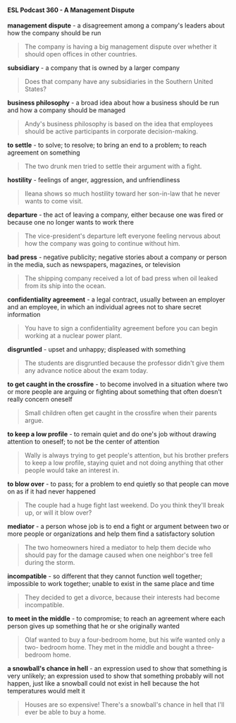 #### ESL Podcast 360 - A Management Dispute

**management dispute** - a disagreement among a company's leaders about how
the company should be run

> The company is having a big management dispute over whether it should open
offices in other countries.

**subsidiary** - a company that is owned by a larger company

> Does that company have any subsidiaries in the Southern United States?

**business philosophy** - a broad idea about how a business should be run and
how a company should be managed

> Andy's business philosophy is based on the idea that employees should be
active participants in corporate decision-making.

**to settle** - to solve; to resolve; to bring an end to a problem; to reach agreement
on something

> The two drunk men tried to settle their argument with a fight.

**hostility** - feelings of anger, aggression, and unfriendliness

> Ileana shows so much hostility toward her son-in-law that he never wants to
come visit.

**departure** - the act of leaving a company, either because one was fired or
because one no longer wants to work there

> The vice-president's departure left everyone feeling nervous about how the
company was going to continue without him.

**bad press** - negative publicity; negative stories about a company or person in
the media, such as newspapers, magazines, or television

> The shipping company received a lot of bad press when oil leaked from its ship
into the ocean.

**confidentiality agreement** - a legal contract, usually between an employer and
an employee, in which an individual agrees not to share secret information

> You have to sign a confidentiality agreement before you can begin working at a
nuclear power plant.

**disgruntled** - upset and unhappy; displeased with something

> The students are disgruntled because the professor didn't give them any
advance notice about the exam today.

**to get caught in the crossfire** - to become involved in a situation where two or
more people are arguing or fighting about something that often doesn't really
concern oneself

> Small children often get caught in the crossfire when their parents argue.

**to keep a low profile** - to remain quiet and do one's job without drawing
attention to oneself; to not be the center of attention

> Wally is always trying to get people's attention, but his brother prefers to keep a
low profile, staying quiet and not doing anything that other people would take an
interest in.

**to blow over** - to pass; for a problem to end quietly so that people can move on
as if it had never happened

> The couple had a huge fight last weekend. Do you think they'll break up, or will
it blow over?

**mediator** - a person whose job is to end a fight or argument between two or
more people or organizations and help them find a satisfactory solution

> The two homeowners hired a mediator to help them decide who should pay for
the damage caused when one neighbor's tree fell during the storm.

**incompatible** - so different that they cannot function well together; impossible to
work together; unable to exist in the same place and time

> They decided to get a divorce, because their interests had become
incompatible.

**to meet in the middle** - to compromise; to reach an agreement where each
person gives up something that he or she originally wanted

> Olaf wanted to buy a four-bedroom home, but his wife wanted only a two-
bedroom home. They met in the middle and bought a three-bedroom home.

**a snowball's chance in hell** - an expression used to show that something is
very unlikely; an expression used to show that something probably will not
happen, just like a snowball could not exist in hell because the hot temperatures
would melt it

> Houses are so expensive! There's a snowball's chance in hell that I'll ever be
able to buy a home.

